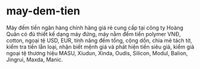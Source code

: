 # may-dem-tien
Máy đếm tiền ngân hàng chính hãng giá rẻ cung cấp tại công ty Hoàng Quân có đủ thiết kế dạng máy đứng, máy nằm đếm tiền polymer VNĐ, cotton, ngoại tệ USD, EUR, tính năng đếm tổng, cộng dồn, chia mẻ tách tờ, kiểm tra tiền lẫn loại, nhận biết mệnh giá và phát hiện tiền siêu giả, kiểm giả ngoại tệ thương hiệu MASU, Xiudun, Xinda, Oudis, Silicon, Modul, Balion, Jingrui, Maxda, Manic.
